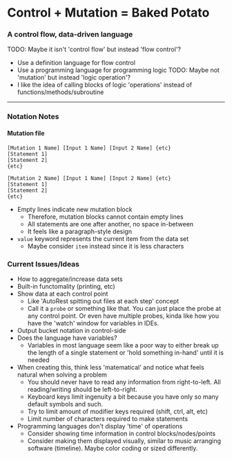 # Control + Mutation = Baked Potato
### A control flow, data-driven language
TODO: Maybe it isn't 'control flow' but instead 'flow control'?
- Use a definition language for flow control
- Use a programming language for programming logic
TODO: Maybe not 'mutation' but instead 'logic operation'?
- I like the idea of calling blocks of logic 'operations' instead of functions/methods/subroutine

---
### Notation Notes

#### Mutation file
```
[Mutation 1 Name] [Input 1 Name] [Input 2 Name] {etc}
[Statement 1]
[Statement 2]
{etc}

[Mutation 2 Name] [Input 1 Name] [Input 2 Name] {etc}
[Statement 1]
[Statement 2]
{etc}
```
- Empty lines indicate new mutation block
  - Therefore, mutation blocks cannot contain empty lines
  - All statements are one after another, no space in-between
  - It feels like a paragraph-style design
- `value` keyword represents the current item from the data set
  - Maybe consider `item` instead since it is less characters

### Current Issues/Ideas
- How to aggregate/increase data sets
- Built-in functomality (printing, etc)
- Show data at each control point
  - Like 'AutoRest spitting out files at each step' concept
  - Call it a `probe` or something like that. You can just place the probe at any control point. Or even have multiple probes, kinda like how you have the 'watch' window for variables in IDEs.
- Output bucket notation in control-side
- Does the language have variables?
  - Variables in most language seem like a poor way to either break up the length of a single statement or 'hold something in-hand' until it is needed
- When creating this, think less 'matematical' and notice what feels natural when solving a problem
  - You should never have to read any information from right-to-left. All reading/writing should be left-to-right.
  - Keyboard keys limit ingenuity a bit because you have only so many default symbols and such.
  - Try to limit amount of modifier keys required (shift, ctrl, alt, etc)
  - Limit number of characters required to make statements
- Programming languages don't display 'time' of operations
  - Consider showing time information in control blocks/nodes/points
  - Consider making them displayed visually, similar to music arranging software (timeline). Maybe color coding or sized differently.
